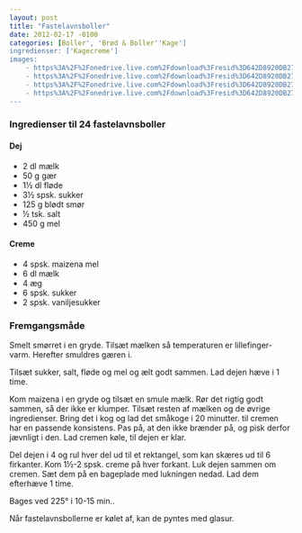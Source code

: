 ```yaml
---
layout: post
title: "Fastelavnsboller"
date: 2012-02-17 -0100
categories: [Boller', 'Brød & Boller''Kage']
ingredienser: ['Kagecreme']
images:
    - https%3A%2F%2Fonedrive.live.com%2Fdownload%3Fresid%3D642D8920DB2784EE!125838
    - https%3A%2F%2Fonedrive.live.com%2Fdownload%3Fresid%3D642D8920DB2784EE!125844
    - https%3A%2F%2Fonedrive.live.com%2Fdownload%3Fresid%3D642D8920DB2784EE!125842
    - https%3A%2F%2Fonedrive.live.com%2Fdownload%3Fresid%3D642D8920DB2784EE!125841
---
```


### Ingredienser til 24 fastelavnsboller
#### Dej
-   2 dl mælk 
-   50 g gær
-   1½ dl fløde 
-   3½ spsk. sukker 
-   125 g blødt smør 
-   ½ tsk. salt 
-   450 g mel

#### Creme
-   4 spsk. maizena mel
-   6 dl mælk 
-   4 æg 
-   6 spsk. sukker 
-   2 spsk. vaniljesukker 

### Fremgangsmåde
Smelt smørret i en gryde. Tilsæt mælken så temperaturen er lillefinger-varm. Herefter smuldres gæren i.

Tilsæt sukker, salt, fløde og mel og ælt godt sammen. Lad dejen hæve i 1 time. 

Kom maizena i en gryde og tilsæt en smule mælk. Rør det rigtig godt sammen, så der ikke er klumper. Tilsæt resten af mælken og de øvrige ingredienser. Bring det i kog og lad det småkoge i 20 minutter. til cremen har en passende konsistens. Pas på, at den ikke brænder på, og pisk derfor jævnligt i den. Lad cremen køle, til dejen er klar.

Del dejen i 4 og rul hver del ud til et rektangel, som kan skæres ud til 6 firkanter. Kom 1½-2 spsk. creme på hver forkant. Luk dejen sammen om cremen. Sæt dem på en bageplade med lukningen nedad. Lad dem efterhæve 1 time.

Bages ved 225&deg; i 10-15 min..

Når fastelavnsbollerne er kølet af, kan de pyntes med glasur.



